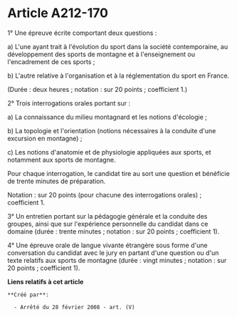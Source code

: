 # Article A212-170

1° Une épreuve écrite comportant deux questions :

a) L'une ayant trait à l'évolution du sport dans la société contemporaine, au développement des sports de montagne et à
l'enseignement ou l'encadrement de ces sports ;

b) L'autre relative à l'organisation et à la réglementation du sport en France.

(Durée : deux heures ; notation : sur 20 points ; coefficient 1.)

2° Trois interrogations orales portant sur :

a) La connaissance du milieu montagnard et les notions d'écologie ;

b) La topologie et l'orientation (notions nécessaires à la conduite d'une excursion en montagne) ;

c) Les notions d'anatomie et de physiologie appliquées aux sports, et notamment aux sports de montagne.

Pour chaque interrogation, le candidat tire au sort une question et bénéficie de trente minutes de préparation.

Notation : sur 20 points (pour chacune des interrogations orales) ; coefficient 1.

3° Un entretien portant sur la pédagogie générale et la conduite des groupes, ainsi que sur l'expérience personnelle du
candidat dans ce domaine (durée : trente minutes ; notation : sur 20 points ; coefficient 1).

4° Une épreuve orale de langue vivante étrangère sous forme d'une conversation du candidat avec le jury en partant d'une
question ou d'un texte relatifs aux sports de montagne (durée : vingt minutes ; notation : sur 20 points ; coefficient 1).

**Liens relatifs à cet article**

	**Créé par**:

	  - Arrêté du 28 février 2008 - art. (V)
